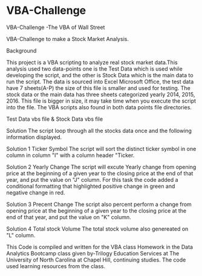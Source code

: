 # VBA-Challenge

VBA-Challenge -The VBA of Wall Street

VBA-Challenge to make a Stock Market Analysis.

Background

This project is a VBA scripting to analyze real stock market data.This analysis used two data-points one is the Test Data which is used while developing the script, and the other is Stock Data which is the main data to run the script. The data is sourced into Excel Microsoft Office, the test data have 7 sheets(A-P) the size of this file is smaller and used for testing. The stock data or the main data has three sheets categorized yearly 2014, 2015, 2016. This file is bigger in size, it may take time when you execute the script into the file. The VBA scripts also found in both data points file directories.

Test Data vbs file & Stock Data vbs file

Solution
The script loop through all the stocks data once and the following information displayed.

Solution 1 Ticker Symbol
The script will sort the distinct ticker symbol in one column in column "I" with a column header "Ticker.

Solution 2 Yearly Change
The script will excute Yearly change from opening price at the beginning of a given year to the closing price at the end of that year, and put the value on "J" column. For this task the code added a conditional formatting that highlighted positive change in green and negative change in red.

Solution 3 Precent Change
The script also percent perform a change from opening price at the beginning of a given year to the closing price at the end of that year, and put the value on "K" column.

Solution 4 Total stock Volume
The total stock volume also genereated on "L" column.

This Code is compiled and written for the VBA class Homework in the Data Analytics Bootcamp class given by-Trilogy Education Services at The University of North Carolina at Chapel Hill, continuing studies. The code used learning resources from the class.
